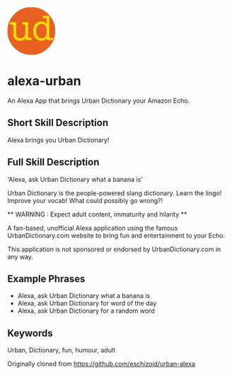 ![Alt text](./images/108.jpg?raw=false)

# alexa-urban
An Alexa App that brings Urban Dictionary your Amazon Echo.


## Short Skill Description
Alexa brings you Urban Dictionary!

## Full Skill Description
'Alexa, ask Urban Dictionary what a banana is'

Urban Dictionary is the people-powered slang dictionary.  Learn the lingo! Improve your vocab! What could possibly go wrong?!

** WARNING : Expect adult content, immaturity and hilarity **

A fan-based, unofficial Alexa application using the famous UrbanDictionary.com website to bring fun and entertainment to your Echo.

This application is not sponsored or endorsed by UrbanDictionary.com in any way.


## Example Phrases
- Alexa, ask Urban Dictionary what a banana is
- Alexa, ask Urban Dictionary for word of the day
- Alexa, ask Urban Dictionary for a random word

## Keywords
Urban, Dictionary, fun, humour, adult

Originally cloned from https://github.com/eschizoid/urban-alexa